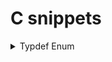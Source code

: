 # C snippets



<details>
<summary>Typdef Enum</summary>


``` C
    typedef enum {
        ON, OFF, PLAY
    }state_t; //state_t can be used to create a variable that holds the previous defined states

    //create variable
    state_t	state = ON;
```
## Numbering
The First *define (ON)* in the list will receive the number 1 (int). The next 2 and so on. <br>
<br>
You can start at a custom number the following way:
 ``` C
    typedef enum {
        ON = 10, OFF, PLAY
    }state_t;

```


## Attention
This might not work depending on your compiler
``` C
    variable++;
```

</details>